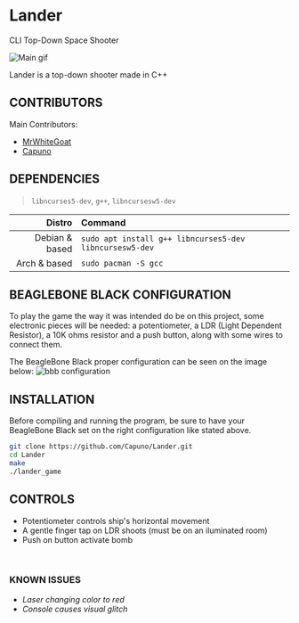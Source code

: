 # Lander
CLI Top-Down Space Shooter

![Main gif](http://i.imgur.com/70jvdo3.gif)

Lander is a top-down shooter made in C++

## CONTRIBUTORS
Main Contributors:

* [MrWhiteGoat](https://github.com/MrWhiteGoat)
* [Capuno](https://github.com/Capuno)


## DEPENDENCIES
> `libncurses5-dev`, `g++`, `libncursesw5-dev`

Distro | Command
------------: | :-------------
Debian & based | `sudo apt install g++ libncurses5-dev libncursesw5-dev`
Arch & based | `sudo pacman -S gcc`

## BEAGLEBONE BLACK CONFIGURATION
To play the game the way it was intended do be on this project, some electronic pieces will 
be needed: a potentiometer, a LDR (Light Dependent Resistor), a 10K ohms resistor and a push button, along with some wires to connect them.

The BeagleBone Black proper configuration can be seen on the image below:
![bbb configuration](http://imgur.com/a/uT6gG)

## INSTALLATION

Before compiling and running the program, be sure to have your BeagleBone Black set on the right
configuration like stated above.  

```bash
git clone https://github.com/Capuno/Lander.git
cd Lander
make
./lander_game
```

## CONTROLS

 * Potentiometer controls ship's horizontal movement
 * A gentle finger tap on LDR shoots (must be on an iluminated room)
 * Push on button activate bomb 

&emsp;

### KNOWN ISSUES
* *Laser changing color to red*
* *Console causes visual glitch*
